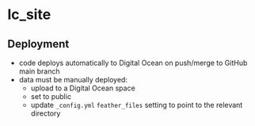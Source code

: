 # lc_site

## Deployment
- code deploys automatically to Digital Ocean on push/merge to GitHub main branch
- data must be manually deployed:
  - upload to a Digital Ocean space
  - set to public
  - update `_config.yml` `feather_files` setting to point to the relevant directory
